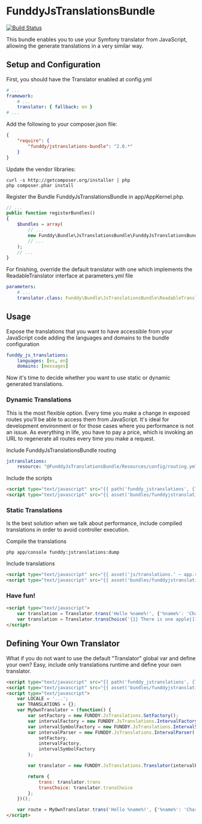 FunddyJsTranslationsBundle
==========================

[![Build Status](https://secure.travis-ci.org/funddy/jstranslations-bundle.png?branch=master)](http://travis-ci.org/funddy/jstranslations-bundle)

This bundle enables you to use your Symfony translator from JavaScript, allowing the generate translations in a very
similar way.

Setup and Configuration
-----------------------
First, you should have the Translator enabled at config.yml
```yaml
# ...
framework:
    # ...
    translator: { fallback: en }
# ...
```

Add the following to your composer.json file:
```json
{
    "require": {
        "funddy/jstranslations-bundle": "2.0.*"
    }
}
```

Update the vendor libraries:

    curl -s http://getcomposer.org/installer | php
    php composer.phar install

Register the Bundle FunddyJsTranslationsBundle in app/AppKernel.php.
```php
// ...
public function registerBundles()
{
    $bundles = array(
        // ...
        new Funddy\Bundle\JsTranslationsBundle\FunddyJsTranslationsBundle()
        // ...
    );
    // ...
}
```

For finishing, override the default translator with one which implements the ReadableTranslator interface at
parameters.yml file
```yaml
parameters:
    # ...
    translator.class: Funddy\Bundle\JsTranslationsBundle\ReadableTranslator\SymfonyReadableTranslator
```

Usage
-----
Expose the translations that you want to have accessible from your JavaScript code adding the languages and domains to
the bundle configuration
```yaml
funddy_js_translations:
    languages: [es, en]
    domains: [messages]
```
Now it's time to decide whether you want to use static or dynamic generated translations.

### Dynamic Translations
This is the most flexible option. Every time you make a change in exposed routes you'll be able to access them from
JavaScript. It's ideal for development environment or for those cases where you performance is not an issue. As
everything in life, you have to pay a price, which is invoking an URL to regenerate all routes every time you make a
request.

Include FunddyJsTranslationsBundle routing
```yaml
jstranslations:
    resource: "@FunddyJsTranslationsBundle/Resources/config/routing.yml"
```

Include the scripts
```html
<script type="text/javascript" src="{{ path('funddy_jstranslations', {locale: app.request.locale}) }}"></script>
<script type="text/javascript" src="{{ asset('bundles/funddyjstranslations/js/lib/funddytranslations.js') }}"></script>
```

### Static Translations
Is the best solution when we talk about performance, include compiled translations in order to avoid controller
execution.

Compile the translations

    php app/console funddy:jstranslations:dump

Include translations
```html
<script type="text/javascript" src="{{ asset('js/translations.' ~ app.request.locale ~ '.js') }}"></script>
<script type="text/javascript" src="{{ asset('bundles/funddyjstranslations/js/lib/funddytranslations.js') }}"></script>
```

### Have fun!
```html
<script type="text/javascript">
    var translation = Translator.trans('Hello %name%!', {'%name%': 'Charlie'});
    var translation = Translator.transChoice('{1} There is one apple|]1,19] There are %count% apples', 3, {'%count%': 3});
</script>
```

Defining Your Own Translator
----------------------------
What if you do not want to use the default "Translator" global var and define your own? Easy, include only translations
runtime and define your own translator.
```html
<script type="text/javascript" src="{{ path('funddy_jstranslations', {locale: app.request.locale}) }}"></script>
<script type="text/javascript" src="{{ asset('bundles/funddyjstranslations/js/lib/funddytranslations.js') }}"></script>
<script type="text/javascript">
    var LOCALE = '...';
    var TRANSLATIONS = {};
    var MyOwnTranslator = (function() {
        var setFactory = new FUNDDY.JsTranslations.SetFactory();
        var intervalFactory = new FUNDDY.JsTranslations.IntervalFactory();
        var intervalSymbolFactory = new FUNDDY.JsTranslations.IntervalSymbolFactory();
        var intervalParser = new FUNDDY.JsTranslations.IntervalParser(
            setFactory,
            intervalFactory,
            intervalSymbolFactory
        );

        var translator = new FUNDDY.JsTranslations.Translator(intervalParser, TRANSLATIONS, LOCALE);

        return {
            trans: translator.trans
            transChoice: translator.transChoice
        };
    })();

    var route = MyOwnTranslator.trans('Hello %name%!', {'%name%': 'Charlie'});
</script>
```